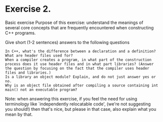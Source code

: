 # Exercise 2.
Basic exercise
Purpose of this exercise: understand the meanings of several core concepts that are frequently encountered when constructing C++ programs.

Give short (1-2 sentences) answers to the following questions

    In C++, what's the difference between a declaration and a definition?
    What are header files used for?
    When a compiler creates a program, in what part of the construction process does it use header files and in what part libraries? (Answer the question by focusing on the fact that the compiler uses header files and libraries.)
    Is a library an object module? Explain, and do not just answer yes or no.
    Why is an object file obtained after compiling a source containing int main() not an executable program? 

Note: when answering this exercise, if you feel the need for using terminology like `independently relocatable code', (we're not suggesting you should!) then that's nice, but please in that case, also explain what you mean by that.




